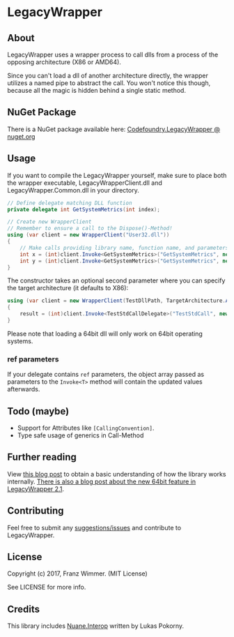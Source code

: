 # LegacyWrapper

## About

LegacyWrapper uses a wrapper process to call dlls from a process of the opposing architecture (X86 or AMD64).

Since you can't load a dll of another architecture directly, the wrapper utilizes a named pipe to abstract the call. You won't notice this though, because all the magic is hidden behind a single static method.

## NuGet Package

There is a NuGet package available here: [Codefoundry.LegacyWrapper @ nuget.org](https://www.nuget.org/packages/Codefoundry.LegacyWrapper/)

## Usage

If you want to compile the LegacyWrapper yourself, make sure to place both the wrapper executable, LegacyWrapperClient.dll and LegacyWrapper.Common.dll in your directory.

```csharp
// Define delegate matching DLL function
private delegate int GetSystemMetrics(int index);

// Create new WrapperClient
// Remember to ensure a call to the Dispose()-Method!
using (var client = new WrapperClient("User32.dll"))
{
    // Make calls providing library name, function name, and parameters
    int x = (int)client.Invoke<GetSystemMetrics>("GetSystemMetrics", new object[] { 0 });
    int y = (int)client.Invoke<GetSystemMetrics>("GetSystemMetrics", new object[] { 1 });
}
```

The constructor takes an optional second parameter where you can specify the target architecture (it defaults to X86):

```csharp
using (var client = new WrapperClient(TestDllPath, TargetArchitecture.Amd64))
{
    result = (int)client.Invoke<TestStdCallDelegate>("TestStdCall", new object[] { input });
}
```

Please note that loading a 64bit dll will only work on 64bit operating systems.

### ref parameters

If your delegate contains `ref` parameters, the object array passed as parameters to the `Invoke<T>` method will contain the updated values afterwards.

## Todo (maybe)

* Support for Attributes like `[CallingConvention]`.
* Type safe usage of generics in Call<T>-Method

## Further reading

View [this blog post](https://codefoundry.de/programming/2015/09/28/legacy-wrapper-invoking-an-unmanaged-32bit-library-out-of-a-64bit-process.html) to obtain a basic understanding of how the library works internally. [There is also a blog post about the new 64bit feature in LegacyWrapper 2.1](https://codefoundry.de/programming/2017/08/20/legacywrapper-2-1-is-out.html).

## Contributing

Feel free to submit any [suggestions/issues](https://github.com/CodefoundryDE/LegacyWrapper/issues) and contribute to LegacyWrapper.

## License

Copyright (c) 2017, Franz Wimmer. (MIT License)

See LICENSE for more info.

## Credits

This library includes [Nuane.Interop](https://github.com/lukaaash/Nuane.Interop) written by Lukas Pokorny.
